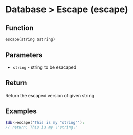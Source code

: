 # Database > Escape (escape)

## Function

`escape(string $string)`

## Parameters

 - `string` - string to be esacaped

## Return

Return the escaped version of given string

## Examples

```php
$db->escape('This is my "string"');
// return: This is my \"string\"
```